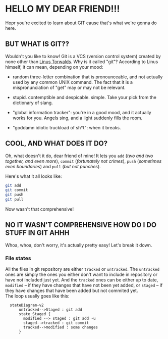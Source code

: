 # HELLO MY DEAR FRIEND!!!

Hopr you're excited to learn about GIT cause that's what we're gonna do here.

## BUT WHAT IS GIT??

Wouldn't you like to know! Git is a VCS (version control system) created by none other than [Linus Torwalds](https://en.wikipedia.org/wiki/Linus_Torvalds "Linus!"). Why is it called "git"? According to Linus himself, it can mean, depending on your mood:

- random three-letter combination that is pronounceable, and not actually used by any common UNIX command. The fact that it is a mispronunciation of "get" may or may not be relevant.

- stupid. contemptible and despicable. simple. Take your pick from the dictionary of slang.

- "global information tracker": you're in a good mood, and it actually works for you. Angels sing, and a light suddenly fills the room.

- "goddamn idiotic truckload of sh*t": when it breaks.


## COOL, AND WHAT DOES IT DO?

Oh, what doesn't it do, dear friend of mine! It lets you `add` (*two and two together, and even more*), `commit` (*fortunately not crimes*), `push` (*sometimes even boundaries*) and `pull` (*but not punches*).

Here's what it all looks like:

```bash
git add
git commit
git push
git pull
```

Now wasn't that comprehensive!

## NO IT WASN'T COMPREHENSIVE HOW DO I DO STUFF IN GIT AHHH

Whoa, whoa, don't worry, it's actually pretty easy! Let's break it down.

### File states

All the files in git repository are either `tracked` or `untracked`. The `untracked` ones are simply the ones you either don't want to include in repository or have not included just yet. And the `tracked` ones can be either up to date, `modified` – if they have changes that have not been yet added, or `staged` – if they have changes that have been added but not commited yet.<br>
The loop usually goes like this:
```mermaid
  stateDiagram-v2
      untracked-->Staged : git add
      state Staged {
        modified --> staged : git add -u
        staged-->tracked : git commit
        tracked-->modified : some changes
      }
```
